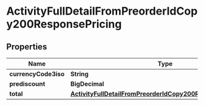 

# ActivityFullDetailFromPreorderIdCopy200ResponsePricing


## Properties

| Name | Type | Description | Notes |
|------------ | ------------- | ------------- | -------------|
|**currencyCode3iso** | **String** |  |  [optional] |
|**prediscount** | **BigDecimal** |  |  [optional] |
|**total** | [**ActivityFullDetailFromPreorderIdCopy200ResponsePricingTotal**](ActivityFullDetailFromPreorderIdCopy200ResponsePricingTotal.md) |  |  [optional] |



